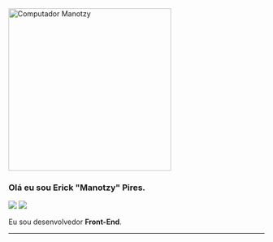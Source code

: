 <img src="https://raw.githubusercontent.com/MicaelliMedeiros/micaellimedeiros/master/image/computer-illustration.png" min-width="400px" max-width="320px" width="320px" align=" center" alt="Computador Manotzy">


### Olá eu sou Erick "Manotzy" Pires.



<img src="https://img.shields.io/static/v1?label=Overview&message=manotzy&color=E48B6F&style=for-the-badge&logo=GitHub">

<img align='bottom' src="https://github-readme-stats.vercel.app/api?username=Manotzy&show_icons=true&title_color=AA31F7&text_color=AA31F7&icon_color=E48B6F&bg_color=171717&cache_seconds=2300">
<p>

Eu sou desenvolvedor **Front-End**.


</p>


<hr>
